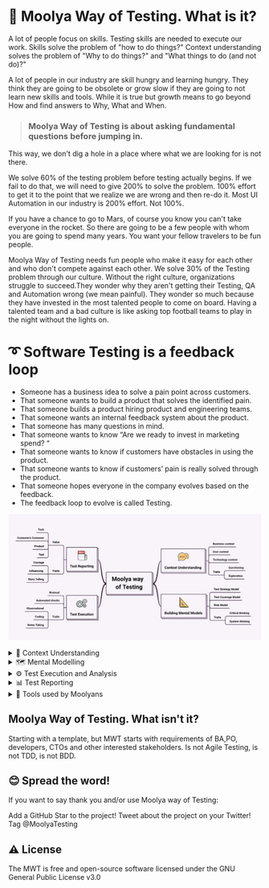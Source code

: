 # 💜 Moolya Way of Testing. What is it?

A lot of people focus on skills.
Testing skills are needed to execute our work.
Skills solve the problem of "how to do things?"
Context understanding solves the problem of "Why to do things?" and "What things to do (and not do)?"

A lot of people in our industry are skill hungry and learning hungry. They think they are going to be obsolete or grow slow if they are going to not learn new skills and tools. While it is true but growth means to go beyond How and find answers to Why, What and When.

>### Moolya Way of Testing is about asking fundamental questions before jumping in. 

This way, we don't dig a hole in a place where what we are looking for is not there.

We solve 60% of the testing problem before testing actually begins.
If we fail to do that, we will need to give 200% to solve the problem. 100% effort to get it to the point that we realize we are wrong and then re-do it. Most UI Automation in our industry is 200% effort. Not 100%.

If you have a chance to go to Mars, of course you know you can't take everyone in the rocket. So there are going to be a few people with whom you are going to spend many years. You want your fellow travelers to be fun people.

Moolya Way of Testing needs fun people who make it easy for each other and who don't compete against each other. We solve 30% of the Testing problem through our culture. Without the right culture, organizations struggle to succeed.They wonder why they aren't getting their Testing, QA and Automation wrong (we mean painful). They wonder so much because they have invested in the most talented people to come on board. Having a talented team and a bad culture is like asking top football teams to play in the night without the lights on.


# ➰ Software Testing is a feedback loop

 * Someone has a business idea to solve a pain point across customers.
 * That someone wants to build a product that solves the identified pain.
 * That someone builds a product hiring product and engineering teams.
 * That someone wants an internal feedback system about the product.
 * That someone has many questions in mind.
 * That someone wants to know “Are we ready to invest in marketing spend? “
 * That someone wants to know if customers have obstacles in using the product.
 * That someone wants to know if customers’ pain is really solved through the product.
 * That someone hopes everyone in the company evolves based on the feedback.
 * The feedback loop to evolve is called Testing.
     
 ![Moolya way of Testing](/images/Moolya_way_of_Testing.png)

 
<details><summary> 📖 Context Understanding</summary>
<p>


### 💰 Business context
     
Business wants a specific customer pain solved through product. They want customer getting added month on month. They want revenue to grow, profits to grow. To understand the busniess context one to find answers to questions like
* What's their bussiness mission?
* Vision of the customer
* Customer's Org culture
* How does the customer make money?
* How do users discover the customer and their products?
* What is the USP of the customer?
* Who are the competitors? & How to compare them ?
* Short Term, Long Term goals
* Claims made & Claims customer are unable to achieve
* Purpose of the product
* Name of the product. Why did they name it that way? 
* History of the product
* Key risks in the product
         
### 👨‍👩‍👧‍👦  User context    
     
Unless the end use (our customer's customer) embraced the product the business is not gone succeed. How do we understand the context of users? 
* Who is the target audience?
* Why do you think they use the product?
* Who are the direct and indirect users?
* User persona models
* How easily is it available to the users?
* Consistency with other familiar products?
* How easy/hard is for the competitor product user to migrate to your product?
             
### 💻  Tech context    
     
Without know hows of how product is build and how it is solving the customer problem testers will not be able to test the product efficiently. The CTOs and VP Engineering want from testers is Speed. They don't want Testing to become a bottleneck. By understanding the building blocks of the product the testers can speak to the developers in their laugage and move faster. 
* Structure of the product - Code, Hardware,server architecture, non-executables,EULA,user guide.
* Interfaces - GUI, APIs, third party interface, system interface.
* Why this technology?
* Advantages / Limitation of the tech stack.
* Platforms supported
   

 ### 👩‍💼 Traits 
     * Questioning
     * Exploring
     * People connect
</p>
</details>   

<details><summary> 🗺️ Mental Modelling</summary>
<p>
     
Models are [simplified] respresentation of complex things. It's a way of linking theory with experiment. 
We all have it in our mind to 
* Understand
* Learn
* Explore
* Recognize
When we learn something about the model, we later apply to more complex things. 
     
>### Models are central to the process of knowledge building.

Use existing models to understand/learn about software that you have to test. 
* Requirement documents
* Wireframes
* Mock screens
* Architecture diagrams 
     
You build models of how to test and convey what is tested. 
* Test ideas
* Test coverage 
* Test strategy
     
Our thinking capacity and quality depends on the models in our head and their usefulness in the given context. The more model you have the better you test.


  ### 👩‍💼 Traits 
     * Critical thinking
     * System thinking
 
A mental model used by Moolyans to test Mobile Apps. 

   
![Mobile App Test Model](/images/COP%20FLUNG%20GUN.png)
     
</p>
</details> 

<details><summary> ⚙️ Test Execution and Analysis</summary>
<p>
     
Using the mental models design powerful tests. The tests are then exexuted either brainually or automated scripts. 

</p>
</details> 
  
<details><summary> 📊 Test Reporting</summary>
<p>
     
### 💲 value 
     
There are three important stakeholders for Testers. The Business, The Product Team (PO and BA), and The Tech (CTO, VP, Dev)
Our goal as Moolya is to be able to cater to all these stakeholders by structuring our test coverage to capture value for all these stakeholders. A bug we find may not be of interest to the tech team but we ferry it across to Product Teams to decide if it needs to be fixed.
To do that, we need to be able to understand their context really well, build strong relationships with them, and influence them with the right information helping the product and the people working on it, succeed. 
To do that, 
* We ask the right questions at the right time, politely and fearlessly
* We are tied to the purpose
* We do this not sporadically but in a disciplined manner
* We communicate really well
* We are focused on test coverage
* We are mission-focused
* We say “I don’t know” when we have to
* We care
* We don’t do things to please people
The above forms a fundamental to test value from Moolya to stakeholders who hire us.
Also in some contexts, we need to provide more PO value and in others more tech value.

#### Product value: 
Feedback to BA and PO on the requirements and usefulness to the business. Any information or bugs assess the impact and report the impact on
* Revenue
* User acquistion
* User Retention
* User drop off
* Marketing spend usefulness
* Bottom line
     
#### Tech value: 
Feedback to developers on how they can prevent these issues and reporting bugs and observations by deeper technical investigation than surface-level issues.
The tech wants speed. Any information or bugs assess the impact and report the impact on
* Security threat
* Performance
* Battery drain
* Future readiness
* Scalability
* Compatibility

#### Customer's customer value: 
Putting yourselves in the shoes of the users, finding things that the users want and articulating the feedback in a credible way. Here again the impact on end user
* Correctness
* Usability
* Overall user experience
* Consistency
* Charima - Aesthetics, uniqueness, gamification

#### Test value: 
Implementing different coverage models. How thoroughly have you examined the product with respect to choose model. So if you chose a model that is 'writing n test cases and executing all of them' then one can achieve 100% test coverage. 

     
 ### 👩‍💼 Traits 
     * Observational
     * Note taking
     * People connect 
     * Courage
</p>
</details>


<details><summary> 🧰 Tools used by Moolyans </summary>
<p>
     
### 🧠 Brain
Lorem ipsum dolor sit amet, consectetur adipiscing elit, sed do eiusmod tempor incididunt ut labore et dolore magna aliqua. Ut enim ad minim veniam, quis  nostrud exercitation ullamco laboris nisi ut aliquip ex ea commodo consequat. Duis aute irure dolor in reprehenderit in voluptate velit esse cillum dolore          eu fugiat nulla pariatur.  
     
### 🗺️ Mindmaps
Lorem ipsum dolor sit amet, consectetur adipiscing elit, sed do eiusmod tempor incididunt ut labore et dolore magna aliqua. Ut enim ad minim veniam, quis  nostrud exercitation ullamco laboris nisi ut aliquip ex ea commodo consequat. Duis aute irure dolor in reprehenderit in voluptate velit esse cillum dolore          eu fugiat nulla pariatur. 
     
### 📝 Pen and Paper / Any simple note take app
Lorem ipsum dolor sit amet, consectetur adipiscing elit, sed do eiusmod tempor incididunt ut labore et dolore magna aliqua. Ut enim ad minim veniam, quis  nostrud exercitation ullamco laboris nisi ut aliquip ex ea commodo consequat. Duis aute irure dolor in reprehenderit in voluptate velit esse cillum dolore          eu fugiat nulla pariatur. 
     
### 🐛 Bugasura
Lorem ipsum dolor sit amet, consectetur adipiscing elit, sed do eiusmod tempor incididunt ut labore et dolore magna aliqua. Ut enim ad minim veniam, quis  nostrud exercitation ullamco laboris nisi ut aliquip ex ea commodo consequat. Duis aute irure dolor in reprehenderit in voluptate velit esse cillum dolore          eu fugiat nulla pariatur. 
     
### 📈 Spreadsheets, Coda and Datastudio
Lorem ipsum dolor sit amet, consectetur adipiscing elit, sed do eiusmod tempor incididunt ut labore et dolore magna aliqua. Ut enim ad minim veniam, quis  nostrud exercitation ullamco laboris nisi ut aliquip ex ea commodo consequat. Duis aute irure dolor in reprehenderit in voluptate velit esse cillum dolore          eu fugiat nulla pariatur. 
</p>
</details>

## Moolya Way of Testing. What isn't it?
Starting with a template, but MWT starts with requirements of BA,PO, developers, CTOs and other interested stakeholders.
Is not Agile Testing, is not TDD, is not BDD.

## 😊 Spread the word!

If you want to say thank you and/or use Moolya way of Testing:

Add a GitHub Star to the project!
Tweet about the project on your Twitter! Tag @MoolyaTesting

## ⚠ License
The MWT is free and open-source software licensed under the GNU General Public License v3.0


